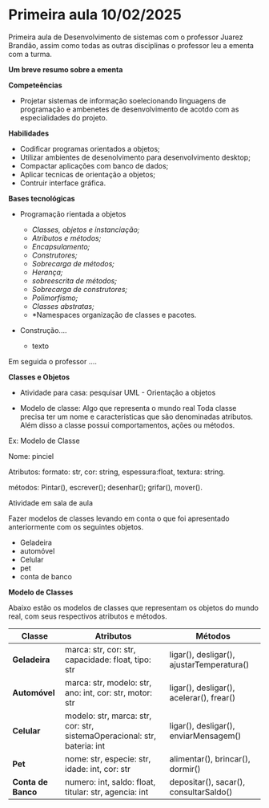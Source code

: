 # Primeira aula 10/02/2025

Primeira aula de Desenvolvimento de sistemas com o professor Juarez Brandão, assim como todas as outras disciplinas o professor leu a ementa com a turma.

**Um breve resumo sobre a ementa**

**Competeências** 

- Projetar sistemas de informação soelecionando linguagens de programação e ambenetes de desenvolvimento de acotdo com as especialidades do projeto. 

**Habilidades**

- Codificar programas orientados a objetos;
- Utilizar ambientes de desenolvimento para desenvolvimento desktop;
- Compactar aplicações com banco de dados;
- Aplicar tecnicas de orientação a objetos;
- Contruir interface gráfica.

**Bases tecnológicas** 

- Programação rientada a objetos
   * *Classes, objetos e instanciação;*
   * *Atributos e métodos;*
   * *Encapsulamento;*
   * *Construtores;*
   * *Sobrecarga de métodos;*
   * *Herança;*
   * *sobreescrita de métodos;*
   * *Sobrecarga de construtores;*
   * *Polimorfismo;*
   * *Classes abstratas;*
   * *Namespaces organização de classes e pacotes.

- Construção....
  * texto


Em seguida o professor .... 

**Classes e Objetos**

- Atividade para casa: pesquisar UML - Orientação a objetos 

- Modelo de classe: Algo que representa o mundo real 
Toda classe precisa ter um nome e caracteristicas que são denominadas atributos. Além disso a classe possui comportamentos, ações ou métodos. 

Ex: Modelo de Classe 

Nome: pinciel 

Atributos: formato: str, cor: string, espessura:float, textura: string.

métodos: Pintar(), escrever(); desenhar(); grifar(), mover().

Atividade em sala de aula

Fazer modelos de classes levando em conta o que foi apresentado anteriormente com os seguintes objetos.

- Geladeira
- automóvel
- Celular
- pet 
- conta de banco 

**Modelo de Classes**

Abaixo estão os modelos de classes que representam os objetos do mundo real, com seus respectivos atributos e métodos.

| **Classe**      | **Atributos**                                                            | **Métodos**                              |
|-----------------|--------------------------------------------------------------------------|------------------------------------------|
| **Geladeira**   | marca: str, cor: str, capacidade: float, tipo: str                        | ligar(), desligar(), ajustarTemperatura()|
| **Automóvel**   | marca: str, modelo: str, ano: int, cor: str, motor: str                  | ligar(), desligar(), acelerar(), frear() |
| **Celular**     | modelo: str, marca: str, cor: str, sistemaOperacional: str, bateria: int | ligar(), desligar(), enviarMensagem()    |
| **Pet**         | nome: str, especie: str, idade: int, cor: str                            | alimentar(), brincar(), dormir()         |
| **Conta de Banco** | numero: int, saldo: float, titular: str, agencia: int                | depositar(), sacar(), consultarSaldo()   |

